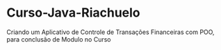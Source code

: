 # Curso-Java-Riachuelo
Criando um Aplicativo de Controle de Transações Financeiras com POO, para conclusão de Modulo no Curso
